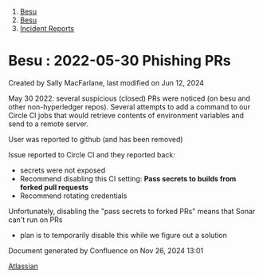 1. [Besu](index.html)
2. [Besu](Besu_22151173.html)
3. [Incident Reports](Incident-Reports_22154962.html)

# Besu : 2022-05-30 Phishing PRs

Created by Sally MacFarlane, last modified on Jun 12, 2024

May 30 2022: several suspicious (closed) PRs were noticed (on besu and other non-hyperledger repos). Several attempts to add a command to our Circle CI jobs that would retrieve contents of environment variables and send to a remote server.

User was reported to github (and has been removed)

Issue reported to Circle CI and they reported back:

- secrets were not exposed
- Recommend disabling this CI setting: **Pass secrets to builds from forked pull requests**
- Recommend rotating credentials

Unfortunately, disabling the "pass secrets to forked PRs" means that Sonar can't run on PRs

- plan is to temporarily disable this while we figure out a solution

Document generated by Confluence on Nov 26, 2024 13:01

[Atlassian](http://www.atlassian.com/)
